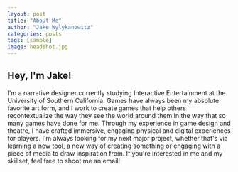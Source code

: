 ```yaml
---
layout: post
title: "About Me"
author: "Jake Wylykanowitz"
categories: posts
tags: [sample]
image: headshot.jpg
---
```



## Hey, I'm Jake! 

I'm a narrative designer currently studying Interactive Entertainment at the University of Southern California.
Games have always been my absolute favorite art form, and I work to create games that help others recontextualize the way they see the world around them in the way that so many games have done for me. 
Through my experience in game design and theatre, I have crafted immersive, engaging physical and digital experiences for players. 
I'm always looking for my next major project, whether that's via learning a new tool, a new way of creating something or engaging with a piece of media to draw inspiration from. If you're interested in me and my skillset, feel free to shoot me an email!
